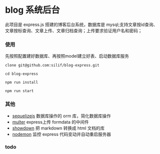 # blog 系统后台
此项目是 express.js 搭建的博客后台系统，数据库是 mysql;支持文章按id查询、文章按标查询、文章上传、文章归档查询；上传要求验证用户名和密码；
### 使用
先按照配置建好数据库、再按照model建立好表、启动数据库服务
```git 
clone git@github.com:silif/blog-express.git
```
```
cd blog-express
```
```
npm run install
```
```
npm run start
```

### 其他
- [sequelizejs](https://github.com/sequelize/sequelize) 数据库操作的 orm 库，简化数据库操作
- [multer](https://github.com/expressjs/multer) express上传 formdata 的中间件
- [showdown](https://github.com/showdownjs/showdown) 把 markdown 转换成 html 文档的库
- [nodemon](https://github.com/remy/nodemon) 监控 express 代码变动并自动重启服务器
### todo
